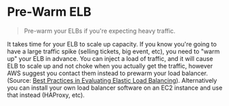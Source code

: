 # Pre-Warm ELB

> Pre-warm your ELBs if you're expecting heavy traffic.


It takes time for your ELB to scale up capacity. If you know you're going to have a large traffic spike (selling tickets, big event, etc), you need to "warm up" your ELB in advance. You can inject a load of traffic, and it will cause ELB to scale up and not choke when you actually get the traffic, however AWS suggest you contact them instead to prewarm your load balancer. (Source: [Best Practices in Evaluating Elastic Load Balancing](https://aws.amazon.com/articles/best-practices-in-evaluating-elastic-load-balancing/#pre-warming)). Alternatively you can install your own load balancer software on an EC2 instance and use that instead (HAProxy, etc).
